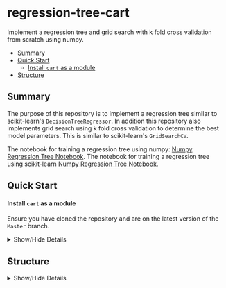 # regression-tree-cart
Implement a regression tree and grid search with k fold cross validation from scratch using numpy.

* [Summary](#summary)
* [Quick Start](#quick-start)
    * [Install `cart` as a module](#install-cart)
* [Structure](#structure)

## Summary

The purpose of this repository is to implement a regression tree similar to scikit-learn's `DecisionTreeRegressor`. In addition this repository also implements grid search using k fold cross validation to determine the best model parameters. This is similar to scikit-learn's `GridSearchCV`.

The notebook for training a regression tree using numpy: [Numpy Regression Tree Notebook](notebooks/numpy_regression_tree.ipynb). 
The notebook for training a regression tree using scikit-learn [Numpy Regression Tree Notebook](notebooks/numpy_regression_tree.ipynb).

## Quick Start

#### Install `cart` as a module

Ensure you have cloned the repository and are on the latest version of the `Master` branch.
<details>
    <summary> Show/Hide Details</summary>

Follow these steps to run any notebooks or test the environment:

1. Run the following in the same folder as `setup.py`: `pip install .`
2. Move to the notebooks folder: `cd notebooks`
3. Run a jupyter notebook or lab: `jupyter notebook` or `jupyter lab`
4. Run the `numpy_regression_tree` notebook.

</details>

## Structure

<details>
    <summary> Show/Hide Details</summary>

* [cart/](cart/)
    * `grid_search_cross_validation.py`: script to implement grid search with cross validation using numpy
    * `regression_tree.py/`: script to implement regression trees from the CART algorithm using numpy
    * `utils.py`: script with utility script
* [notebooks/](notebooks/)
    * `numpy_regression_tree.ipynb`: notebook to train a regression tree using numpy
    * `sklearn_regression_tree.ipynb`: notebook to train a regression tree using scikit-learn
* `.gitignore`: text file that tells Git which files or folders to ignore in a project
* `Dockerfile`: for building the regression tree image
* `Makefile`: used for building and running the regression tree image from the `Dockerfile`
* `requirements.txt`: list of python packages required to run the code in all of the python scripts and notebooks
</details>
